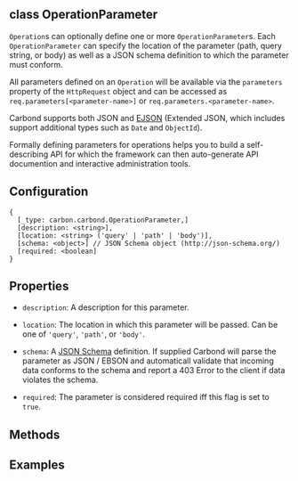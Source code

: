 class OperationParameter
----------

```Operation```s can optionally define one or more ```OperationParameter```s. Each ```OperationParameter``` can specify the 
location of the parameter (path, query string, or body) as well as a JSON schema definition to which the parameter must conform.

All parameters defined on an ```Operation``` will be available via the ```parameters``` property of  the ```HttpRequest``` object and can be accessed as ```req.parameters[<parameter-name>]``` or ```req.parameters.<parameter-name>```.

Carbond supports both JSON and [EJSON](http://docs.mongodb.org/manual/reference/mongodb-extended-json/) (Extended JSON, which includes support additional types such as ```Date``` and ```ObjectId```). 

Formally defining parameters for operations helps you to build a self-describing API for which the framework can then 
auto-generate API documention and interactive administration tools.

Configuration
----------

```
{
  [_type: carbon.carbond.OperationParameter,]
  [description: <string>],
  [location: <string> ('query' | 'path' | 'body')],
  [schema: <object>] // JSON Schema object (http://json-schema.org/)
  [required: <boolean]
}
```

Properties
----------

* ```description```: A description for this parameter.

* ```location```: The location in which this parameter will be passed. Can be one of ```'query'```, ```'path'```, or ```'body'```.

* ```schema```: A [JSON Schema](http://json-schema.org/) definition. If supplied Carbond will parse the parameter 
as JSON / EBSON and automaticall validate that incoming data conforms to the schema and report a 403 Error to the client 
if data violates the schema. 

* ```required```: The parameter is considered required iff this flag is set to ```true```. 

Methods
----------

Examples
----------

